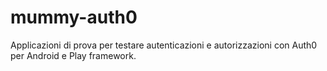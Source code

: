 # mummy-auth0

Applicazioni di prova per testare autenticazioni e autorizzazioni con Auth0 per Android e Play framework.
